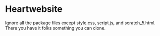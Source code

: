 # Heartwebsite

Ignore all the package files except style.css, script.js, and scratch_5.html. There you have it folks something you can clone.
